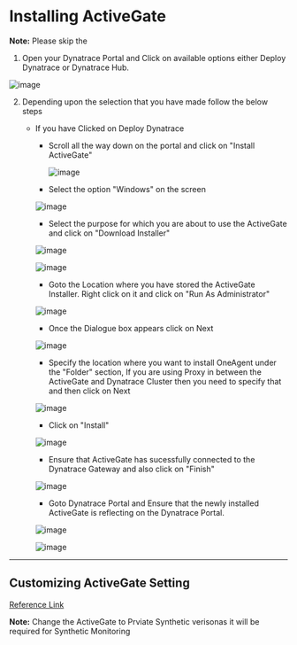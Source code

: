 # Installing ActiveGate

**Note:** Please skip the 
1. Open your Dynatrace Portal and Click on available options either Deploy Dynatrace or Dynatrace Hub.  

![image](https://user-images.githubusercontent.com/19278855/123398434-2a4c9b00-d5c1-11eb-98cb-77ccfd0a9c3e.png)
 
2. Depending upon the selection that you have made follow the below steps
    * If you have Clicked on Deploy Dynatrace
      * Scroll all the way down on the portal and click on "Install ActiveGate"

        ![image](https://user-images.githubusercontent.com/19278855/123418965-58d57080-d5d7-11eb-88a0-65a1c079bc19.png)

      *  Select the option "Windows" on the screen

        ![image](https://user-images.githubusercontent.com/19278855/123419150-802c3d80-d5d7-11eb-9bf7-a589ea1bffe6.png)

      *  Select the purpose for which you are about to use the ActiveGate and click on "Download Installer"

        ![image](https://user-images.githubusercontent.com/19278855/123419414-d0a39b00-d5d7-11eb-869d-e09dbfbd99e9.png)

        ![image](https://user-images.githubusercontent.com/19278855/123419554-f92b9500-d5d7-11eb-9ce5-c7767a3f1932.png)

      *  Goto the Location where you have stored the ActiveGate Installer. Right click on it and click on "Run As Administrator" 

        ![image](https://user-images.githubusercontent.com/19278855/123419952-7f47db80-d5d8-11eb-8fb0-a74281e32f4f.png)

      *  Once the Dialogue box appears click on Next

        ![image](https://user-images.githubusercontent.com/19278855/123420072-ac948980-d5d8-11eb-83ac-05b82c4944df.png)

      *  Specify the location where you want to install OneAgent under the "Folder" section, If you are using Proxy in between the ActiveGate and Dynatrace Cluster then you need to specify that and then click on Next

        ![image](https://user-images.githubusercontent.com/19278855/123420226-e8c7ea00-d5d8-11eb-9d6d-1e99c298a24b.png)


      *  Click on "Install" 

        ![image](https://user-images.githubusercontent.com/19278855/123420507-3f352880-d5d9-11eb-8fef-185c7b453bd1.png)

      *  Ensure that ActiveGate has sucessfully connected to the Dynatrace Gateway and also click on "Finish"

        ![image](https://user-images.githubusercontent.com/19278855/123421049-fcc01b80-d5d9-11eb-87ca-8f87736d0998.png)

      *  Goto Dynatrace Portal and Ensure that the newly installed ActiveGate is reflecting on the Dynatrace Portal. 

        ![image](https://user-images.githubusercontent.com/19278855/123421217-34c75e80-d5da-11eb-9e87-af6ff5407076.png)

        ![image](https://user-images.githubusercontent.com/19278855/123421517-91c31480-d5da-11eb-8b58-8ce5a41be402.png)
        
-----------------------------------------------

## Customizing ActiveGate Setting

[Reference Link](https://www.dynatrace.com/support/help/setup-and-configuration/dynatrace-activegate/configuration/configure-activegate/)


**Note:** Change the ActiveGate to Prviate Synthetic verisonas it will be required for Synthetic Monitoring

